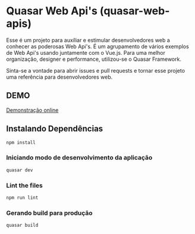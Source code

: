 # Quasar Web Api's (quasar-web-apis)

Esse é um projeto para auxíliar e estimular desenvolvedores web a conhecer as poderosas Web Api's.
É um agrupamento de vários exemplos de Web Api's usando juntamente com o Vue.js.
Para uma melhor organização, designer e performance, utilizou-se o Quasar Framework.

Sinta-se a vontade para abrir issues e pull requests e tornar esse projeto uma referência para desenvolvedores web.

## DEMO
[Demonstração online](https://quasar-web-apis.surge.sh)
## Instalando Dependências
```bash
npm install
```

### Iniciando modo de desenvolvimento da aplicação
```bash
quasar dev
```

### Lint the files
```bash
npm run lint
```

### Gerando build para produção
```bash
quasar build
```